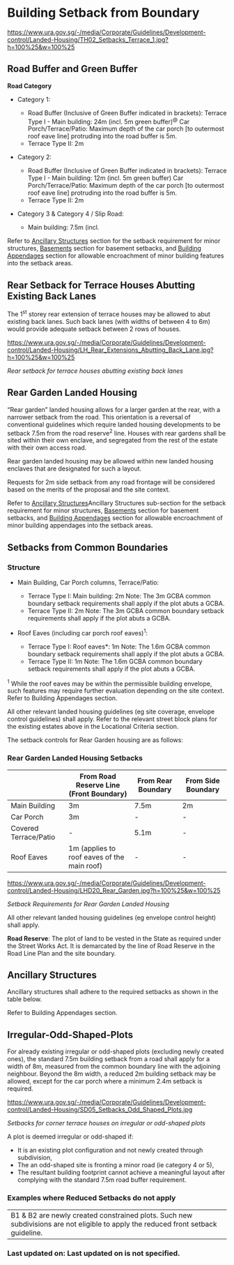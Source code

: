 # Building Setback from Boundary

<https://www.ura.gov.sg/-/media/Corporate/Guidelines/Development-control/Landed-Housing/TH02_Setbacks_Terrace_1.jpg?h=100%25&w=100%25>

## Road Buffer and Green Buffer

**Road Category**

- Category 1:
  - Road Buffer (Inclusive of Green Buffer indicated in brackets): Terrace Type I - Main building: 24m (incl. 5m green buffer)<sup>@</sup> Car Porch/Terrace/Patio: Maximum depth of the car porch [to outermost roof eave line] protruding into the road buffer is 5m.
  - Terrace Type II: 2m

- Category 2:
  - Road Buffer (Inclusive of Green Buffer indicated in brackets): Terrace Type I - Main building: 12m (incl. 5m green buffer) Car Porch/Terrace/Patio: Maximum depth of the car porch [to outermost roof eave line] protruding into the road buffer is 5m.
  - Terrace Type II: 2m

- Category 3 & Category 4 / Slip Road:
  - Main building: 7.5m (incl.

Refer to [Ancillary Structures](https://www.ura.gov.sg/Corporate/Guidelines/Development-Control/Residential/Terrace/Setbacks-from-boundaries/Ancillary-Structures) section for the setback requirement for minor structures, [Basements](https://www.ura.gov.sg/Corporate/Guidelines/Development-Control/Residential/Terrace/EC) section for basement setbacks, and [Building Appendages](https://www.ura.gov.sg/Corporate/Guidelines/Development-Control/Residential/Terrace/Building-Appendages) section for allowable encroachment of minor building features into the setback areas.

## Rear Setback for Terrace Houses Abutting Existing Back Lanes

The 1<sup>st</sup> storey rear extension of terrace houses may be allowed to abut existing back lanes. Such back lanes (with widths of between 4 to 6m) would provide adequate setback between 2 rows of houses.

<https://www.ura.gov.sg/-/media/Corporate/Guidelines/Development-control/Landed-Housing/LH_Rear_Extensions_Abutting_Back_Lane.jpg?h=100%25&w=100%25>

*Rear setback for terrace houses abutting existing back lanes*



## Rear Garden Landed Housing

“Rear garden” landed housing allows for a larger garden at the rear, with a narrower setback from the road. This orientation is a reversal of conventional guidelines which require landed housing developments to be setback 7.5m from the road reserve<sup>2</sup> line. Houses with rear gardens shall be sited within their own enclave, and segregated from the rest of the estate with their own access road.

Rear garden landed housing may be allowed within new landed housing enclaves that are designated for such a layout.

Requests for
2m side setback from any road frontage will be considered based on the merits of the proposal and the site context.

Refer to [Ancillary Structures](https://www.ura.gov.sg/Corporate/Guidelines/Development-Control/Residential/Terrace/Setbacks-from-boundaries/Ancillary-Structures)Ancillary Structures sub-section for the setback requirement for minor structures, [Basements](https://www.ura.gov.sg/Corporate/Guidelines/Development-Control/Residential/Terrace/EC) section for basement setbacks, and [Building Appendages](https://www.ura.gov.sg/Corporate/Guidelines/Development-Control/Residential/Terrace/Building-Appendages) section for allowable encroachment of minor building appendages into the setback areas.

## Setbacks from Common Boundaries

### Structure

- Main Building, Car Porch columns, Terrace/Patio:
  - Terrace Type I: Main building: 2m Note: The 3m GCBA common boundary setback requirements shall apply if the plot abuts a GCBA.
  - Terrace Type II: 2m Note: The 3m GCBA common boundary setback requirements shall apply if the plot abuts a GCBA.

- Roof Eaves (including car porch roof eaves)<sup>1</sup>:
  - Terrace Type I: Roof eaves*: 1m Note: The 1.6m GCBA common boundary setback requirements shall apply if the plot abuts a GCBA.
  - Terrace Type II: 1m Note: The 1.6m GCBA common boundary setback requirements shall apply if the plot abuts a GCBA.

<sup>1</sup> While the roof eaves may be within the permissible building envelope, such features may require further evaluation depending on the site context. Refer to Building Appendages section.


All other relevant
landed housing guidelines (eg site coverage, envelope control
guidelines) shall apply. Refer to the relevant street block plans for
the existing estates above in the Locational Criteria section.

The setback controls for Rear Garden housing are as follows:

### Rear Garden Landed Housing Setbacks

|                 | From Road Reserve Line (Front Boundary) | From Rear Boundary | From Side Boundary |
|-----------------|------------------------------------------|--------------------|--------------------|
| Main Building   | 3m                                       | 7.5m               | 2m                 |
| Car Porch       | 3m                                       | -                  | -                  |
| Covered Terrace/Patio | -                                | 5.1m               | -                  |
| Roof Eaves      | 1m (applies to roof eaves of the main roof) | -             | -                  |
  
<https://www.ura.gov.sg/-/media/Corporate/Guidelines/Development-control/Landed-Housing/LHD20_Rear_Garden.jpg?h=100%25&w=100%25>

*Setback Requirements for Rear Garden Landed Housing*


All other relevant landed housing guidelines (eg envelope control
height) shall apply.

**Road Reserve**: The plot of land to be vested in the
State as required under the Street Works Act. It is demarcated by the
line of Road Reserve in the Road Line Plan and the site boundary.

## Ancillary Structures

Ancillary structures shall adhere to the required setbacks as shown in
the table below.

Refer to Building Appendages section.

## Irregular-Odd-Shaped-Plots

For already existing irregular or odd-shaped plots (excluding newly
created ones), the standard 7.5m building setback from a road shall
apply for a width of 8m, measured from the common boundary line with the
adjoining neighbour. Beyond the 8m width, a reduced 2m building setback
may be allowed, except for the car porch where a minimum 2.4m setback is
required.

<https://www.ura.gov.sg/-/media/Corporate/Guidelines/Development-control/Landed-Housing/SD05_Setbacks_Odd_Shaped_Plots.jpg>

*Setbacks for corner terrace houses on irregular or odd-shaped plots*

A plot is deemed irregular or odd-shaped if:

- It is an existing plot configuration and not newly created through subdivision,
- The an odd-shaped site is fronting a minor road (ie category 4 or
5),
- The resultant building footprint cannot achieve a meaningful layout
after complying with the standard 7.5m road buffer requirement.

### Examples where Reduced Setbacks do not apply

<table width="100%">
<tr class="odd">
<td colspan="2">B1 & B2 are newly created constrained plots. Such new subdivisions are not eligible to apply the reduced front setback guideline.</td>
</tr>
</table>


### Last updated on: Last updated on is not specified.
